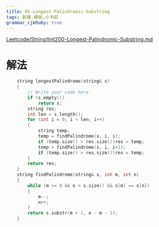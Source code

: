 ```yaml
---
title: 05-Longest-Palindromic-Substring
tags: 新建,模板,小书匠
grammar_cjkRuby: true
---
```



[Leetcode/String/lint200-Longest-Palindromic-Substring.md](https://github.com/DragonFive/Leetcode/blob/master/String/lint200-Longest-Palindromic-Substring.md)

# 解法
```cpp
    string longestPalindrome(string& s) 
    {
        // Write your code here
        if (s.empty())
            return s;
        string res;
        int len = s.length();
        for (int i = 0; i < len; i++)
        {
            string temp;
            temp = findPalindrome(s, i, i);
            if (temp.size() > res.size())res = temp;
            temp = findPalindrome(s, i, i+1);
            if (temp.size() > res.size())res = temp;
        }
        return res;
    }
    string findPalindrome(string& s, int m, int n)
    {
        while (m >= 0 && n < s.size() && s[m] == s[n])
        {
            m--;
            n++;
        }
        return s.substr(m + 1, n - m - 1);
    }
```